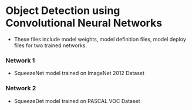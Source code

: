 # Object Detection using Convolutional Neural Networks

- These files include model weights, model definition files, model deploy files for two trained networks.

### Network 1
- SqueezeNet model trained on ImageNet 2012 Dataset

### Network 2
- SqueezeDet model trained on PASCAL VOC Dataset
